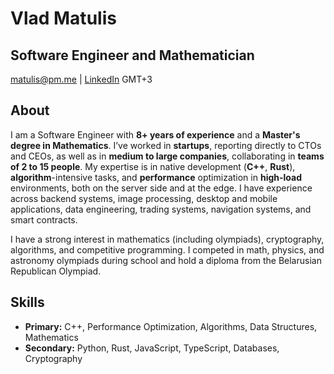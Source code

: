 # Vlad Matulis  
## Software Engineer and Mathematician  

matulis@pm.me | [LinkedIn](https://www.linkedin.com/in/matulis-u/)  GMT+3  

## About  
I am a Software Engineer with **8+ years of experience** and a **Master's degree in Mathematics**. I’ve worked in **startups**, reporting directly to CTOs and CEOs, as well as in **medium to large companies**, collaborating in **teams of 2 to 15 people**. My expertise is in native development (**C++**, **Rust**), **algorithm**-intensive tasks, and **performance** optimization in **high-load** environments, both on the server side and at the edge. I have experience across backend systems, image processing, desktop and mobile applications, data engineering, trading systems, navigation systems, and smart contracts.

I have a strong interest in mathematics (including olympiads), cryptography, algorithms, and competitive programming. I competed in math, physics, and astronomy olympiads during school and hold a diploma from the Belarusian Republican Olympiad.
 

## Skills  
- **Primary:** C++, Performance Optimization, Algorithms, Data Structures, Mathematics  
- **Secondary:** Python, Rust, JavaScript, TypeScript, Databases, Cryptography  

